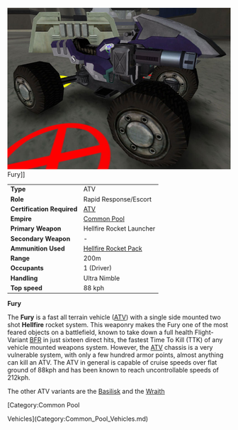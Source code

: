 ![](../images/Fury.jpg "fig:Fury.jpg") Fury\]\]

|                            |                                                               |
| -------------------------- | ------------------------------------------------------------- |
| **Type**                   | ATV                                                           |
| **Role**                   | Rapid Response/Escort                                         |
| **Certification Required** | [ATV](<ATV_(Certification)>)                                  |
| **Empire**                 | [Common Pool](../terminology/Common_Pool.md)                  |
| **Primary Weapon**         | Hellfire Rocket Launcher                                      |
| **Secondary Weapon**       | \-                                                            |
| **Ammunition Used**        | [Hellfire Rocket Pack](../ammunition/Hellfire_Rocket_Pack.md) |
| **Range**                  | 200m                                                          |
| **Occupants**              | 1 (Driver)                                                    |
| **Handling**               | Ultra Nimble                                                  |
| **Top speed**              | 88 kph                                                        |

**Fury**

The **Fury** is a fast all terrain vehicle ([ATV](ATV.md)) with
a single side mounted two shot **Hellfire** rocket system. This weaponry
makes the Fury one of the most feared objects on a battlefield, known to
take down a full health Flight-Variant [BFR](BattleFrame_Robotics.md) in just
sixteen direct hits, the fastest Time To Kill (TTK) of any vehicle
mounted weapons system. However, the [ATV](ATV.md) chassis is a
very vulnerable system, with only a few hundred armor points, almost
anything can kill an ATV. The ATV in general is capable of cruise speeds
over flat ground of 88kph and has been known to reach uncontrollable
speeds of 212kph.

The other ATV variants are the [Basilisk](Basilisk.md) and the
[Wraith](Wraith.md)

<!--[Category:Game Items](Category:Game_Items.md)-->
<!--[Category:Vehicles](Category:Vehicles.md)--> [Category:Common Pool
Vehicles](Category:Common_Pool_Vehicles.md)
